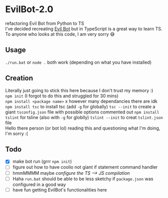 # EvilBot-2.0
refactoring Evil Bot from Python to TS  
I've decided recreating [Evil Bot](https://github.com/vivian-dai/EvilBot) but in TypeScript is a great way to learn TS. To anyone who looks at this code, I am very sorry 😅

## Usage
`./run.bat` or `node .` both work (depending on what you have installed)

## Creation
Literally just going to stick this here because I don't trust my memory :)  
`npm init` (I forgot to do this and struggled for 30 mins)  
`npm install <package name>` x however many dependancies there are idk  
`npm install tsc` to install tsc (add `-g` for globally)
`tsc --init` to create a giant `tsconfig.json` file with possible options commented out
`npm install tslint` for tsline (also with `-g` for globlly)
`tslint --init` to creat `tslint.json` file  
Hello there person (or bot lol) reading this and questioning what I'm doing, I'm sorry :(

## Todo
- [X] make bot run (grrr `npm init`)
- [ ] figure out how to have coolio not giant if statement command handler
- [ ] hmmMMMM maybe *configure the TS --> JS compilation*
- [ ] Haha `run.bat` should be able to be less sketchy if `package.json` was configured in a good way
- [ ] have fun getting EvilBot's functionalities here
